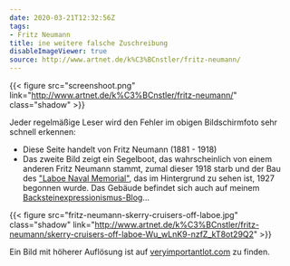 ```yaml
---
date: 2020-03-21T12:32:56Z
tags:
- Fritz Neumann
title: ine weitere falsche Zuschreibung
disableImageViewer: true
source: http://www.artnet.de/k%C3%BCnstler/fritz-neumann/
---
```


{{< figure src="screenshoot.png" link="http://www.artnet.de/k%C3%BCnstler/fritz-neumann/" class="shadow" >}}

Jeder regelmäßige Leser wird den Fehler im obigen Bildschirmfoto sehr schnell erkennen:
* Diese Seite handelt von Fritz Neumann (1881 - 1918)
* Das zweite Bild zeigt ein Segelboot, das wahrscheinlich von einem anderen Fritz Neumann stammt, zumal dieser 1918 starb und der Bau des ["Laboe Naval Memorial"](https://en.wikipedia.org/wiki/Laboe_Naval_Memorial), das im Hintergrund zu sehen ist, 1927 begonnen wurde. Das Gebäude befindet sich auch auf meinem [Backsteinexpressionismus-Blog](https://backsteinexpressionismus.projektemacher.org/tags/Marine-Ehrenmal-Laboe/)...

{{< figure src="fritz-neumann-skerry-cruisers-off-laboe.jpg" class="shadow" link="http://www.artnet.de/k%C3%BCnstler/fritz-neumann/skerry-cruisers-off-laboe-Wu_wLnK9-nzfZ_kT8ot29Q2" >}}

Ein Bild mit höherer Auflösung ist auf [veryimportantlot.com](https://veryimportantlot.com/de/lot/view/scharenkreuzer-vor-laboe-322462) zu finden.
